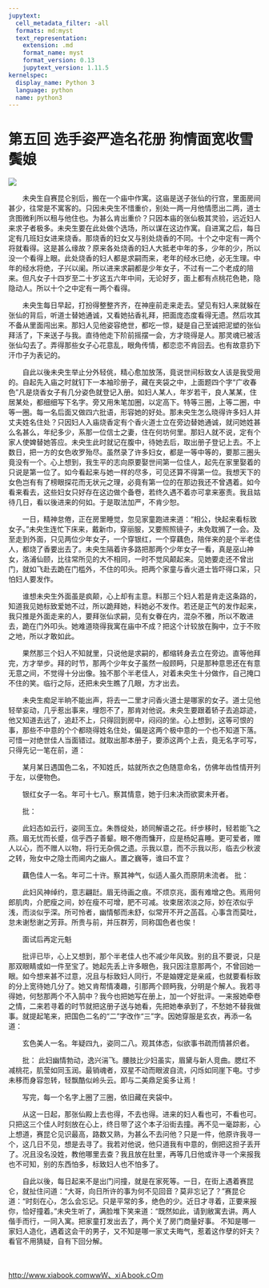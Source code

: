 ```yaml
---
jupytext:
  cell_metadata_filter: -all
  formats: md:myst
  text_representation:
    extension: .md
    format_name: myst
    format_version: 0.13
    jupytext_version: 1.11.5
kernelspec:
  display_name: Python 3
  language: python
  name: python3
---
```

# 第五回 选手姿严造名花册 狗情面宽收雪鬓娘

![](image/cover.jpg)

　　未央生自赛昆仑别后，搬在一个庙中作寓。这庙是送子张仙的行宫，里面房间甚少，往常是不寓客的。只因未央生不惜重价，别处一两一月他情愿出二两，道士贪图微利所以租与他住也。为甚么肯出重价？只因本庙的张仙极其灵验，远近妇人来求子者极多。未央生要在此处做个选场，所以谋在这边作寓。自进寓之后，每日定有几班妇女进来烧香。那烧香的妇女又与别处烧香的不同。十个之中定有一两个将就看得。这是甚么缘故？原来各处烧香的妇人大抵老中年的多，少年的少，所以没一个看得上眼。此处烧香的妇人都是求嗣而来，老年的经水已绝，必无生理。中年的经水将绝，子兴以阑。所以进来求嗣都是少年女子，不过有一二个老成的陪来。但凡女子十四岁至二十岁这五六年中间，无论好歹，面上都有点桃花色艳，隐隐动人。所以十个之中定有一两个看得。

　　未央生每日早起，打扮得整整齐齐，在神座前走来走去。望见有妇人来就躲在张仙的背后，听道士替她通诚，又看她拈香礼拜，把面庞态度看得无遗。然后攻其不备从里面闯出来。那妇人见他姿容绝世，都吃一惊，疑是自己至诚把泥塑的张仙拜活了，下来送子与我。直待他走下阶前摇摆一会，方才晓得是人。那灵魂已被活张仙勾去了。弄得那些女子心花意乱，眼角传情，都恋恋不肯回去。也有故意扔下汗巾子为表记的。

　　自此以後未央生举止分外轻佻，精心愈加放荡，竟说世间标致女人该是我受用的。自起先入庙之时就钉下一本袖珍册子，藏在夹袋之中，上面题四个字“广收春色”凡是烧香女子有几分姿色就登记入册。如妇人某人，年岁若干，良人某某，住居某处，都细细写下名字。旁又用朱笔加圈，以定高下。特等三圈，上等二圈，中等一圈。每一名后面又做四六批语，形容她的好处。那未央生怎么晓得许多妇人并丈夫姓名住处？只因妇人入庙烧香定有个香火道士立在旁边替她通诚，就问她姓甚么名甚么，年纪多少，系那一位信士之妻，住在何坊何里。那妇人就不说，定有个家人使婢替她答应。未央生此时就记在腹中，待她去后，取出册子登记上去。不上数日，把一方的女色收罗殆尽。虽然录了许多妇女，都是一等中等的，要那三圈头竟没有一个。心上想到，我生平的志向原要娶世间第一位佳人，起先在家里娶着的只说是第一位了。如今看起来与她一样的尽多，可见还算不得第一位。我想天下的女色岂有有了榜眼探花而无状元之理，必竟有第一位的在那边我还不曾遇着。如今看来看去，这些妇女只好存在这边做个备卷，若终久遇不着亦可拿来塞责。我且姑待几日，看以後进来的何如。于是取法加严，不肯少恕。

　　一日，精神怠倦，正在房里睡觉，忽见家童跑进来道：“相公，快起来看标致女子。”未央生连忙下床来，戴新巾，穿丽服，又要照照镜子，未免耽搁了一会。及至走到外面，只见两位少年女子，一个穿银红，一个穿藕色，陪伴来的是个半老佳人，都烧了香要出去了。未央生隔着许多路把那两个少年女子一看，真是巫山神女，洛浦仙颐，比往常所见的大不相同，一时不觉风颠起来。见她要走还不曾出门，就如飞赴去跪在门槛外，不住的叩头。把两个家童与香火道士皆吓得口呆，只怕妇人要发作。

　　谁想未央生外面虽是疯颠，心上却有主意。料那三个妇人若是肯走这条路的，知道我见她标致爱她不过，所以跪拜她，料她必不发作。若还是正气的发作起来，我只推是外面走来的人，要拜张仙求嗣，见有女眷在内，混杂不雅，所以不敢进去，跪在门外叩头。她难道晓得我寓在庙中不成？把这个计较放在胸中，立于不败之地，所以才敢如此。

　　果然那三个妇人不知就里，只说他是求嗣的，都缩转身去立在旁边。直等他拜完，方才举步。拜的时节，那两个少年女子虽然一般顾眄，只是那种意思还在有意无意之间，不觉得十分出像。独不那个半老佳人，对着未央生十分做作，自己掩口不住的笑。临行之际，还把未央生瞧了几眼，方才出去。

　　未央生痴足半晌不能出声，将去一二里才问香火道士是哪家的女子。道士见他轻举妄动，几乎惹出事来，埋怨不了，那肯对他说。未央生要跟着轿子去追踪迹，他又知道去远了，追赶不上，只得回到房中，闷闷的坐。心上想到，这等可恨的事，那些不中意的个个都晓得姓名住处，偏是这两个极中意的一个也不知道下落。可惜一对绝世佳人当面错过。就取出那本册子，要添这两个上去，竟无名字可写，只得先记一笔在前，道：

　　某月某日遇国色二名，不知姓氏，姑就所衣之色随意命名，仿佛年齿性情开列于左，以便物色。

　　银红女子一名。年可十七八。察其情意，她于归未决而欲窦未开者。

　　批：

　　此妇态如云行，姿同玉立。朱唇绽处，娇同解语之花。纤步移时，轻若能飞之燕。眉无忧而长蹙，信乎西子善颦。眼不倦而慵开，应是杨妃喜睡。更可爱者，赠人以心，而不赠人以物，将行无杂佩之遗。示我以意，而不示我以形，临去少秋波之转，殆女中之隐士而阃内之幽人。置之巍等，谁曰不宜？

　　藕色佳人一名。年可二十许。察其神气，似适人虽久而原阴未流者。 批：

　　此妇风神绰约，意志翩跹。眉无待画之痕。不烦京兆，面有难增之色。焉用何郎肌肉，介肥瘦之间，妙在瘦不可增，肥不可减。妆束居浓淡之际，妙在浓似乎浅，而淡似乎深。所可怜者，幽情郁而未舒，似常开不开之菡萏。心事含而莫吐，怠未谢愁谢之芳菲。所贵与前，并压群芳，同称国色者也俟！

　　面试后再定元魁

　　批评已毕，心上又想到，那个半老佳人也不减少年风致。别的且不要说，只是那双眼睛或如一件至宝了。她起先丢上许多眼色，我只因注意那两个，不曾回她一眼。如今想来甚不过意，况且与标致妇人同行，不是妯娌定是亲戚，也就要看标致的分上宽待她几分了。她又肯帮情凑趣，引那两个顾眄我，分明是个解人。我若寻得她，何愁那两个不入鹄中？我今也把她写在册上，加一个好批评。一来报她牵卷之情，二来若寻着的时节就把这册子送与她看，先把她奉承到了，不愁她不替我做事。就提起笔来，把国色二名的“二”字改作“三”字。因她穿服是玄衣，再添一名道：

　　玄色美人一名。年疑四九，姿同二八。观其体态，似欲事书疏而情甚炽者。

　　批： 此妇幽情勃动，逸兴湍飞。腰肢比少妇虽实，眉黛与新人竞曲。腮红不减桃花，肌莹如同玉润。最销魂者，双星不动而眼波自流，闪烁如同崖下电。寸步未移而身容忽转，轻飘酷似岭头云。即与二美鼎足奚多让焉！

　　写完，每一个名字上圈了三圈，依旧藏在夹袋中。

　　从这一日起，那张仙殿上去也得，不去也得。进来的妇人看也可，不看也可。只把这三个佳人时刻放在心上，终日带了这个本子沿街去撞。再不见一毫踪影，心上想道，赛昆仑见识最高，路数又熟，为甚么不去问他？只是一件，他原许我寻一个，这几日不见，想是去寻了。我若对他说，他只道我有中意的，倒把这担子丢开了。况且没名没姓，教他哪里去查？我且放在肚里，再等几日他或许寻一个来报我也不可知，别的东西怕多，标致妇人也不怕多了。

　　自此以後，每日起来不是出门问撞，就是在家死等。一日，在街上遇着赛昆仑，就扯住问道：“大哥，向日所许的事为何不见回音？莫非忘记了？”赛昆仑道：“时刻在心，怎么会忘记。只是平常的多，绝色的少。近日才寻着，正要来报你，恰好撞着。”未央生听了，满脸堆下笑来道：“既然如此，请到敝寓去讲。两人偕手而行，一同入寓。把家童打发出去了，两个关了房门商量好事。 不知是哪一家妇人造化，遇着这会干的男子，又不知是哪一家丈夫晦气，惹着这作孽的奸夫？看官不用猜疑，自有下回分解。

　　

http://www.xiabook.comwwＷ、xiＡbook.cＯm

